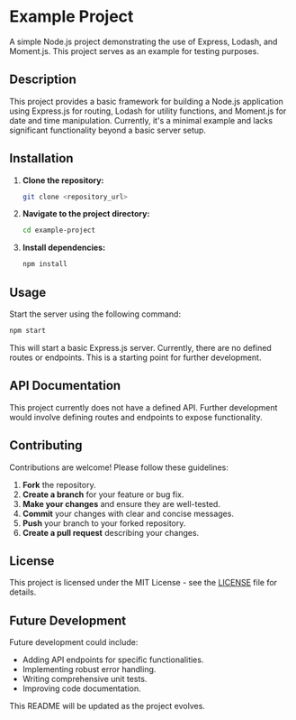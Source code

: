 # Example Project

A simple Node.js project demonstrating the use of Express, Lodash, and Moment.js.  This project serves as an example for testing purposes.


## Description

This project provides a basic framework for building a Node.js application using Express.js for routing, Lodash for utility functions, and Moment.js for date and time manipulation.  Currently, it's a minimal example and lacks significant functionality beyond a basic server setup.


## Installation

1. **Clone the repository:**

   ```bash
   git clone <repository_url>
   ```

2. **Navigate to the project directory:**

   ```bash
   cd example-project
   ```

3. **Install dependencies:**

   ```bash
   npm install
   ```


## Usage

Start the server using the following command:

```bash
npm start
```

This will start a basic Express.js server.  Currently, there are no defined routes or endpoints.  This is a starting point for further development.


## API Documentation

This project currently does not have a defined API.  Further development would involve defining routes and endpoints to expose functionality.


## Contributing

Contributions are welcome! Please follow these guidelines:

1. **Fork** the repository.
2. **Create a branch** for your feature or bug fix.
3. **Make your changes** and ensure they are well-tested.
4. **Commit** your changes with clear and concise messages.
5. **Push** your branch to your forked repository.
6. **Create a pull request** describing your changes.


## License

This project is licensed under the MIT License - see the [LICENSE](LICENSE) file for details.


## Future Development

Future development could include:

*   Adding API endpoints for specific functionalities.
*   Implementing robust error handling.
*   Writing comprehensive unit tests.
*   Improving code documentation.


This README will be updated as the project evolves.
